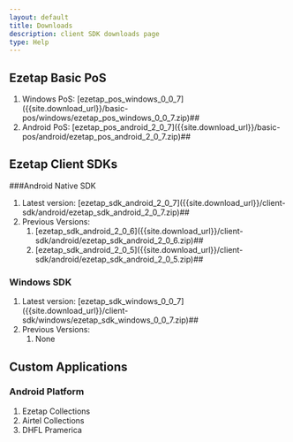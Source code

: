 ```yaml
---
layout: default
title: Downloads
description: client SDK downloads page
type: Help
---
```


## Ezetap Basic PoS 

<ol>
	<li>
		Windows PoS: [ezetap_pos_windows_0_0_7]({{site.download_url}}/basic-pos/windows/ezetap_pos_windows_0_0_7.zip)##
	</li>
	<li>
		Android PoS: [ezetap_pos_android_2_0_7]({{site.download_url}}/basic-pos/android/ezetap_pos_android_2_0_7.zip)##
	</li>
</ol>

## Ezetap Client SDKs

###Android Native SDK

<ol>
	<li> 
		Latest version: [ezetap_sdk_android_2_0_7]({{site.download_url}}/client-sdk/android/ezetap_sdk_android_2_0_7.zip)##
	</li>
	<li>
		Previous Versions:
		<ol>
			<li>
				[ezetap_sdk_android_2_0_6]({{site.download_url}}/client-sdk/android/ezetap_sdk_android_2_0_6.zip)##
			</li>
			<li>
				[ezetap_sdk_android_2_0_5]({{site.download_url}}/client-sdk/android/ezetap_sdk_android_2_0_5.zip)##
			</li>
		</ol>
	</li>
</ol>

### Windows SDK

<ol>
	<li> 
		Latest version: [ezetap_sdk_windows_0_0_7]({{site.download_url}}/client-sdk/windows/ezetap_sdk_windows_0_0_7.zip)##
	</li>
	<li>
		Previous Versions:
		<ol>
			<li>
				None
			</li>
		</ol>
	</li>
</ol>

## Custom Applications

### Android Platform
<ol>
	<li>
		Ezetap Collections 
	</li>
	<li>
		Airtel Collections
	</li>
	<li>
		DHFL Pramerica
	</li>
</ol>
